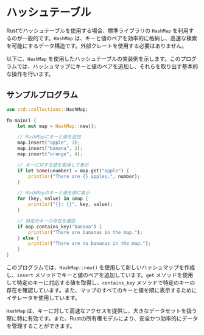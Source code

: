 # ハッシュテーブル

Rustでハッシュテーブルを使用する場合、標準ライブラリの `HashMap` を利用するのが一般的です。`HashMap` は、キーと値のペアを効率的に格納し、高速な検索を可能にするデータ構造です。外部クレートを使用する必要はありません。

以下に、`HashMap` を使用したハッシュテーブルの実装例を示します。このプログラムでは、ハッシュマップにキーと値のペアを追加し、それらを取り出す基本的な操作を行います。

## サンプルプログラム
```rust
use std::collections::HashMap;

fn main() {
    let mut map = HashMap::new();

    // HashMapにキーと値を追加
    map.insert("apple", 3);
    map.insert("banana", 2);
    map.insert("orange", 4);

    // キーに対する値を取得して表示
    if let Some(&number) = map.get("apple") {
        println!("There are {} apples.", number);
    }

    // HashMapのキーと値を順に表示
    for (key, value) in &map {
        println!("{}: {}", key, value);
    }

    // 特定のキーの存在を確認
    if map.contains_key("banana") {
        println!("There are bananas in the map.");
    } else {
        println!("There are no bananas in the map.");
    }
}
```

このプログラムでは、`HashMap::new()` を使用して新しいハッシュマップを作成し、`insert` メソッドでキーと値のペアを追加しています。`get` メソッドを使用して特定のキーに対応する値を取得し、`contains_key` メソッドで特定のキーの存在を確認しています。また、マップのすべてのキーと値を順に表示するためにイテレータを使用しています。

`HashMap` は、キーに対して高速なアクセスを提供し、大きなデータセットを扱う際に特に有効です。また、Rustの所有権モデルにより、安全かつ効率的にデータを管理することができます。
